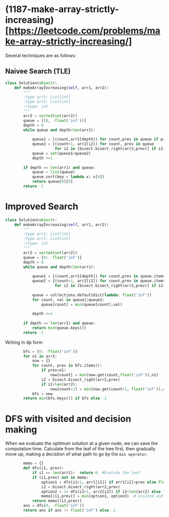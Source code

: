 # (1187-make-array-strictly-increasing) [https://leetcode.com/problems/make-array-strictly-increasing/]

Several techniques are as follows:
## Naivee Search (TLE)

```python
class Solution(object):
    def makeArrayIncreasing(self, arr1, arr2):
        """
        :type arr1: List[int]
        :type arr2: List[int]
        :rtype: int
        """
        arr2 = sorted(set(arr2))
        queue = [(0, -float('inf'))]
        depth = 0
        while queue and depth<len(arr1):
            
            queue1 = [(count,arr1[depth]) for count,prev in queue if prev<arr1[depth]]
            queue2 = [(count+1, arr2[i2]) for count, prev in queue 
                      for i2 in [bisect.bisect_right(arr2,prev)] if i2<len(arr2)]
            queue = set(queue1+queue2)
            depth +=1
        
        if depth == len(arr1) and queue:
            queue = list(queue)
            queue.sort(key = lambda x: x[0])
            return queue[0][0]
        return -1
```

# Improved Search

```python
class Solution(object):
    def makeArrayIncreasing(self, arr1, arr2):
        """
        :type arr1: List[int]
        :type arr2: List[int]
        :rtype: int
        """
        arr2 = sorted(set(arr2))
        queue = {0: -float('inf')}
        depth = 0
        while queue and depth<len(arr1):
            
            queue1 = {(count,arr1[depth]) for count,prev in queue.items() if prev<arr1[depth]}
            queue2 = {(count+1, arr2[i2]) for count,prev in queue.items() 
                      for i2 in [bisect.bisect_right(arr2,prev)] if i2<len(arr2)}
            
            queue = collections.defaultdict(lambda: float('inf'))
            for count, val in queue1|queue2:
                queue[count] = min(queue[count],val)
            
            depth +=1
        
        if depth == len(arr1) and queue:
            return min(queue.keys())
        return -1
```

Writing in dp form
```python
        bfs = {0: -float('inf')}
        for n1 in arr1:
            now = {}
            for count, prev in bfs.items():
                if prev<n1: 
                    now[count] = min(now.get(count,float('inf')),n1)
                i2 = bisect.bisect_right(arr2,prev)
                if i2<len(arr2):
                    now[count+1] = min(now.get(count+1, float('inf')),arr2[i2])
            bfs = now
        return min(bfs.keys()) if bfs else -1
```

# DFS with visited and decision making
When we evaluate the optimum solution at a given node, we can save the computation time. Calculate from the leaf of the tree first, then gradually move up, making a decistion of what path to go by the `min operator`.

```python
        memo = {}
        def dfs(i1, prev):
            if i1 == len(arr1):  return 0  #Evalute the leaf
            if (i1,prev) not in memo:
                option1 = dfs(i1+1, arr1[i1]) if arr1[i1]>prev else float('inf')
                i2 = bisect.bisect_right(arr2,prev)
                option2 = 1+ dfs(i1+1, arr2[i2]) if i2<len(arr2) else float('inf')
                memo[(i1,prev)] = min(option1, option2)  # visited and decision making
            return memo[(i1,prev)]
        ans = dfs(0, -float('inf'))
        return ans if ans != float('inf') else -1
```
